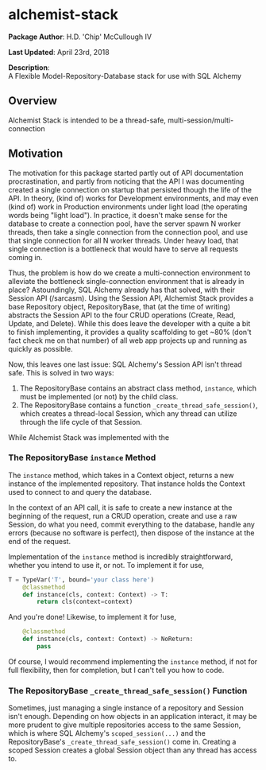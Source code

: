 # alchemist-stack
**Package Author**: H.D. 'Chip' McCullough IV

**Last Updated**: April 23rd, 2018

**Description**:\
A Flexible Model-Repository-Database stack for use with SQL Alchemy

## Overview
Alchemist Stack is intended to be a thread-safe, multi-session/multi-connection 

## Motivation

The motivation for this package started partly out of API documentation procrastination, and partly from noticing that 
the API I was documenting created a single connection on startup that persisted though the life of the API. In theory, 
(kind of) works for Development environments, and may even (kind of) work in Production environments under light load 
(the operating words being "light load"). In practice, it doesn't make sense for the database to create a connection 
pool, have the server spawn N worker threads, then take a single connection from the connection pool, and use that 
single connection for all N worker threads. Under heavy load, that single connection is a bottleneck that would have to 
serve all requests coming in.

Thus, the problem is how do we create a multi-connection environment to alleviate the bottleneck single-connection 
environment that is already in place? Astoundingly, SQL Alchemy already has that solved, with their Session API 
(/sarcasm). Using the Session API, Alchemist Stack provides a base Repository object, RepositoryBase, that (at the time 
of writing) abstracts the Session API to the four CRUD operations (Create, Read, Update, and Delete). While this does 
leave the developer with a quite a bit to finish implementing, it provides a quality scaffolding to get ~80% (don't 
fact check me on that number) of all web app projects up and running as quickly as possible.

Now, this leaves one last issue: SQL Alchemy's Session API isn't thread safe. This is solved in two ways:
  1. The RepositoryBase contains an abstract class method, `instance`, which must be implemented (or not) by the 
  child class.
  2. The RepositoryBase contains a function `_create_thread_safe_session()`, which creates a thread-local Session, 
  which any thread can utilize through the life cycle of that Session.

While Alchemist Stack was implemented with the 

### The RepositoryBase `instance` Method

The `instance` method, which takes in a Context object, returns a new instance of the implemented repository. That 
instance holds the  Context used to connect to and query the database. 

In the context of an API call, it is safe to create a new instance at the beginning of the request, run a CRUD 
operation, create and use a raw Session, do what you need, commit everything to the database, handle any errors 
(because no software is perfect), then dispose of the instance at the end of the request.

Implementation of the `instance` method is incredibly straightforward, whether you intend to use it, or not. To 
implement it for use,

```python
T = TypeVar('T', bound='your class here')
    @classmethod
    def instance(cls, context: Context) -> T:
        return cls(context=context)
```
And you're done! Likewise, to implement it for !use,
```python
    @classmethod
    def instance(cls, context: Context) -> NoReturn:
        pass
```
Of course, I would recommend implementing the `instance` method, if not for full flexibility, then for completion, 
but I can't tell you how to code.

### The RepositoryBase `_create_thread_safe_session()` Function

Sometimes, just managing a single instance of a repository and Session isn't enough. Depending on how objects in an 
application interact, it may be more prudent to give multiple repositories access to the same Session, which is where 
SQL Alchemy's `scoped_session(...)` and the RepositoryBase's `_create_thread_safe_session()` come in. Creating a scoped 
Session creates a global Session object than any thread has access to.